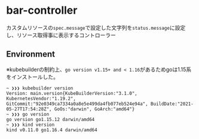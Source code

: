 # bar-controller
カスタムリソースの`spec.message`で設定した文字列を`status.message`に設定し、リソース取得事に表示するコントローラー

## Environment

※kubebuilderの制約上、`go version v1.15+ and < 1.16`があるためgoは1.15系をインストールした。

~~~
~ ❯❯❯ kubebuilder version 
Version: main.version{KubeBuilderVersion:"3.1.0", KubernetesVendor:"1.19.2", GitCommit:"92e0349ca7334a0a8e5e499da4fb077eb524e94a", BuildDate:"2021-05-27T17:54:28Z", GoOs:"darwin", GoArch:"amd64"}
~ ❯❯❯ go version
go version go1.15.12 darwin/amd64
~ ❯❯❯ kind version
kind v0.11.0 go1.16.4 darwin/amd64
~~~